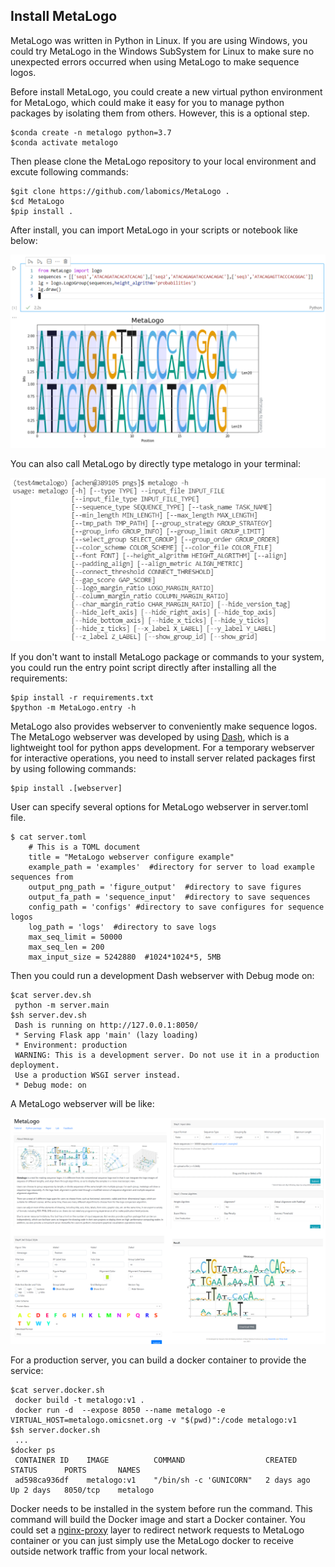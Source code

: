 ## Install MetaLogo

MetaLogo was written in Python in Linux. If you are using Windows, you could try MetaLogo in the Windows SubSystem for Linux to make sure no unexpected errors occurred when using MetaLogo to make sequence logos. 

Before install MetaLogo, you could create a new virtual python environment for MetaLogo, which could make it easy for you to manage python packages by isolating them from others. However, this is a optional step.

    $conda create -n metalogo python=3.7
    $conda activate metalogo

Then please clone the MetaLogo repository to your local environment and excute following commands:

    $git clone https://github.com/labomics/MetaLogo .
    $cd MetaLogo
    $pip install .

After install, you can import MetaLogo in your scripts or notebook like below:

![notebook](../pngs/notebook.PNG)

You can also call MetaLogo by directly type metalogo in your terminal:

![terminal](../pngs/metalogo.terminal.PNG)

If you don't want to install MetaLogo package or commands to your system, you could run the entry point script directly after installing all the requirements:

    $pip install -r requirements.txt
    $python -m MetaLogo.entry -h

MetaLogo also provides webserver to conveniently make sequence logos. The MetaLogo webserver was developed by using [Dash](https://dash.plotly.com/), which is a lightweight tool for python apps development. For a temporary webserver for interactive operations, you need to install server related packages first by using following commands:

    $pip install .[webserver]

User can specify several options for MetaLogo webserver in server.toml file.

    $ cat server.toml 
        # This is a TOML document
        title = "MetaLogo webserver configure example"
        example_path = 'examples'  #directory for server to load example sequences from
        output_png_path = 'figure_output'  #directory to save figures
        output_fa_path = 'sequence_input'  #directory to save sequences
        config_path = 'configs' #directory to save configures for sequence logos
        log_path = 'logs'  #directory to save logs
        max_seq_limit = 50000  
        max_seq_len = 200
        max_input_size = 5242880  #1024*1024*5, 5MB

Then you could run a development Dash webserver with Debug mode on:

    $cat server.dev.sh
     python -m server.main
    $sh server.dev.sh
     Dash is running on http://127.0.0.1:8050/
     * Serving Flask app 'main' (lazy loading)
     * Environment: production
     WARNING: This is a development server. Do not use it in a production deployment.
     Use a production WSGI server instead.
     * Debug mode: on

A MetaLogo webserver will be like:
    
![Webserver](../pngs/server.PNG)

For a production server, you can build a docker container to provide the service:

    $cat server.docker.sh
     docker build -t metalogo:v1 .
     docker run -d  --expose 8050 --name metalogo -e VIRTUAL_HOST=metalogo.omicsnet.org -v "$(pwd)":/code metalogo:v1 
    $sh server.docker.sh
     ...
    $docker ps
     CONTAINER ID    IMAGE          COMMAND                  CREATED      STATUS      PORTS       NAMES
     ad598ca936df    metalogo:v1    "/bin/sh -c 'GUNICORN"   2 days ago   Up 2 days   8050/tcp    metalogo

Docker needs to be installed in the system before run the command. This command will build the Docker image and start a Docker container. You could set a [nginx-proxy](https://github.com/nginx-proxy/nginx-proxy) layer to redirect network requests to MetaLogo container or you can just simply use the MetaLogo docker to receive outside network traffic from your local network.




